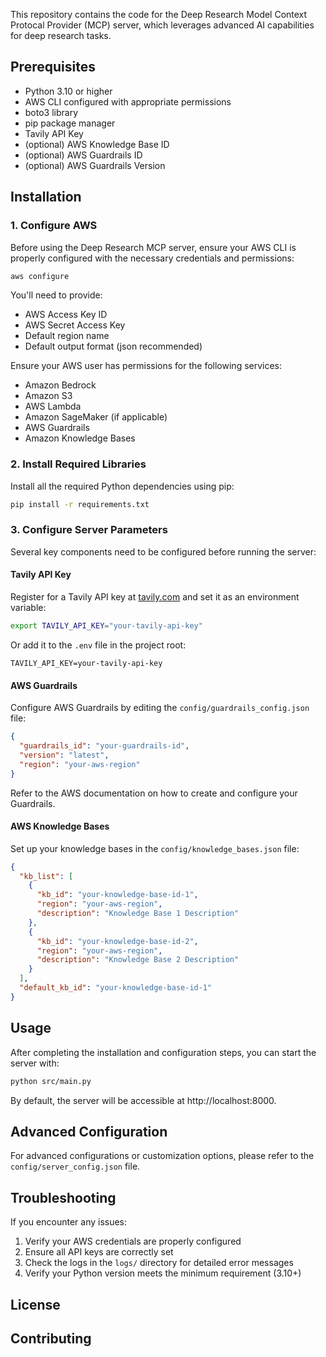 

This repository contains the code for the Deep Research Model Context Protocal Provider (MCP) server, which leverages advanced AI capabilities for deep research tasks.

## Prerequisites

- Python 3.10 or higher
- AWS CLI configured with appropriate permissions
- boto3 library
- pip package manager
- Tavily API Key
- (optional) AWS Knowledge Base ID
- (optional) AWS Guardrails ID
- (optional) AWS Guardrails Version

## Installation

### 1. Configure AWS

Before using the Deep Research MCP server, ensure your AWS CLI is properly configured with the necessary credentials and permissions:

```bash
aws configure
```

You'll need to provide:
- AWS Access Key ID
- AWS Secret Access Key
- Default region name
- Default output format (json recommended)

Ensure your AWS user has permissions for the following services:
- Amazon Bedrock
- Amazon S3
- AWS Lambda
- Amazon SageMaker (if applicable)
- AWS Guardrails
- Amazon Knowledge Bases

### 2. Install Required Libraries

Install all the required Python dependencies using pip:

```bash
pip install -r requirements.txt
```

### 3. Configure Server Parameters

Several key components need to be configured before running the server:

#### Tavily API Key

Register for a Tavily API key at [tavily.com](https://tavily.com) and set it as an environment variable:

```bash
export TAVILY_API_KEY="your-tavily-api-key"
```

Or add it to the `.env` file in the project root:

```
TAVILY_API_KEY=your-tavily-api-key
```

#### AWS Guardrails

Configure AWS Guardrails by editing the `config/guardrails_config.json` file:

```json
{
  "guardrails_id": "your-guardrails-id",
  "version": "latest",
  "region": "your-aws-region"
}
```

Refer to the AWS documentation on how to create and configure your Guardrails.

#### AWS Knowledge Bases

Set up your knowledge bases in the `config/knowledge_bases.json` file:

```json
{
  "kb_list": [
    {
      "kb_id": "your-knowledge-base-id-1",
      "region": "your-aws-region",
      "description": "Knowledge Base 1 Description"
    },
    {
      "kb_id": "your-knowledge-base-id-2",
      "region": "your-aws-region",
      "description": "Knowledge Base 2 Description"
    }
  ],
  "default_kb_id": "your-knowledge-base-id-1"
}
```

## Usage

After completing the installation and configuration steps, you can start the server with:

```bash
python src/main.py
```

By default, the server will be accessible at http://localhost:8000.

## Advanced Configuration

For advanced configurations or customization options, please refer to the `config/server_config.json` file.

## Troubleshooting

If you encounter any issues:

1. Verify your AWS credentials are properly configured
2. Ensure all API keys are correctly set
3. Check the logs in the `logs/` directory for detailed error messages
4. Verify your Python version meets the minimum requirement (3.10+)

## License



## Contributing

